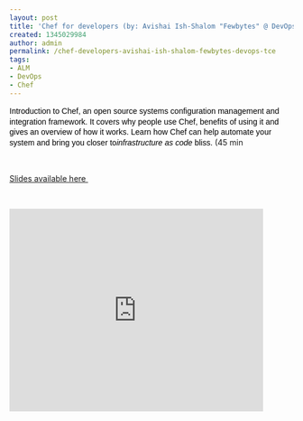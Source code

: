 ```yaml
---
layout: post
title: 'Chef for developers (by: Avishai Ish-Shalom "Fewbytes" @ DevOps TCE)'
created: 1345029984
author: admin
permalink: /chef-developers-avishai-ish-shalom-fewbytes-devops-tce
tags:
- ALM
- DevOps
- Chef
---
```

<p><span style="color: rgb(0, 0, 0); font-family: verdana, geneva, sans-serif; line-height: 18.899999618530273px; ">Introduction to Chef, an open source systems configuration management and integration framework. It covers why people use Chef, benefits of using it and gives an overview of how it works. Learn how Chef can help automate your system and bring you closer to</span><em style="color: rgb(0, 0, 0); font-family: verdana, geneva, sans-serif; line-height: 18.899999618530273px; ">infrastructure as code</em><span style="color: rgb(0, 0, 0); font-family: verdana, geneva, sans-serif; line-height: 18.899999618530273px; ">&nbsp;</span><span style="color: rgb(0, 0, 0); font-family: verdana, geneva, sans-serif; line-height: 18.899999618530273px; ">bliss.&nbsp;</span>(45 min&nbsp;</p>
<p>&nbsp;</p>
<p><a href="http://fewbytes.com/presentations/chef-intro/#/">Slides available here&nbsp;</a></p>
<p>&nbsp;</p>
<p><iframe src="http://blip.tv/play/grVLg4DtIQA.html?p=1" width="450" height="359" frameborder="0" allowfullscreen=""></iframe></p>
<embed type="application/x-shockwave-flash" src="http://a.blip.tv/api.swf#grVLg4DtIQA" style="display:none"></embed>
<p>&nbsp;</p>
<p>&nbsp;</p>
<p>&nbsp;</p>
<p>&nbsp;</p>
<p>&nbsp;</p>
